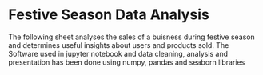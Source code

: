 # Festive Season Data Analysis

The following sheet analyses the sales of a buisness during festive season and determines useful insights about users and products sold. The Software used in jupyter notebook and data cleaning, analysis and presentation has been done using numpy, pandas and seaborn libraries
